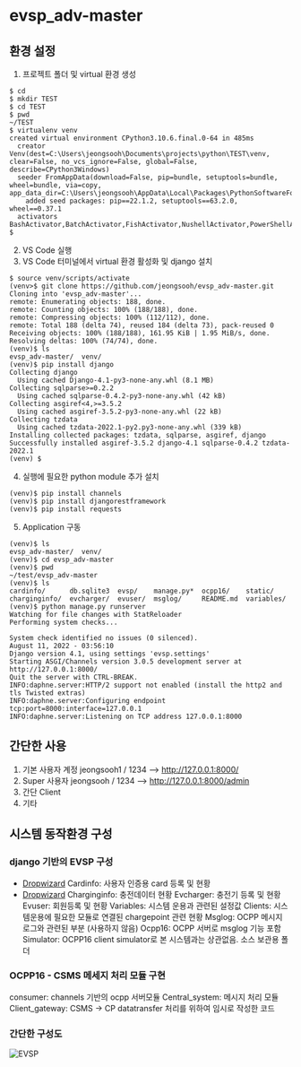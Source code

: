 # evsp_adv-master
## 환경 설정
1. 프로젝트 폴더 및 virtual 환경 생성
```
$ cd
$ mkdir TEST
$ cd TEST
$ pwd
~/TEST
$ virtualenv venv
created virtual environment CPython3.10.6.final.0-64 in 485ms
  creator Venv(dest=C:\Users\jeongsooh\Documents\projects\python\TEST\venv, clear=False, no_vcs_ignore=False, global=False, describe=CPython3Windows)
  seeder FromAppData(download=False, pip=bundle, setuptools=bundle, wheel=bundle, via=copy, app_data_dir=C:\Users\jeongsooh\AppData\Local\Packages\PythonSoftwareFoundation.Python.3.10_qbz5n2kfra8p0\LocalCache\Local\pypa\virtualenv)
    added seed packages: pip==22.1.2, setuptools==63.2.0, wheel==0.37.1
  activators BashActivator,BatchActivator,FishActivator,NushellActivator,PowerShellActivator,PythonActivator
$
```
2. VS Code 실행
3. VS Code 터미널에서 virtual 환경 활성화 및 django 설치
```
$ source venv/scripts/activate
(venv>$ git clone https://github.com/jeongsooh/evsp_adv-master.git
Cloning into 'evsp_adv-master'...
remote: Enumerating objects: 188, done.
remote: Counting objects: 100% (188/188), done.
remote: Compressing objects: 100% (112/112), done.                             
remote: Total 188 (delta 74), reused 184 (delta 73), pack-reused 0
Receiving objects: 100% (188/188), 161.95 KiB | 1.95 MiB/s, done.
Resolving deltas: 100% (74/74), done.
(venv)$ ls
evsp_adv-master/  venv/
(venv)$ pip install django
Collecting django
  Using cached Django-4.1-py3-none-any.whl (8.1 MB)
Collecting sqlparse>=0.2.2
  Using cached sqlparse-0.4.2-py3-none-any.whl (42 kB)
Collecting asgiref<4,>=3.5.2
  Using cached asgiref-3.5.2-py3-none-any.whl (22 kB)
Collecting tzdata
  Using cached tzdata-2022.1-py2.py3-none-any.whl (339 kB)
Installing collected packages: tzdata, sqlparse, asgiref, django
Successfully installed asgiref-3.5.2 django-4.1 sqlparse-0.4.2 tzdata-2022.1
(venv) $
```
4. 실행에 필요한 python module 추가 설치
```
(venv)$ pip install channels
(venv)$ pip install djangorestframework
(venv)$ pip install requests
```
5. Application 구동
```
(venv)$ ls
evsp_adv-master/  venv/
(venv)$ cd evsp_adv-master
(venv)$ pwd
~/test/evsp_adv-master
(venv)$ ls
cardinfo/      db.sqlite3  evsp/    manage.py*  ocpp16/    static/
charginginfo/  evcharger/  evuser/  msglog/     README.md  variables/
(venv)$ python manage.py runserver
Watching for file changes with StatReloader
Performing system checks...

System check identified no issues (0 silenced).
August 11, 2022 - 03:56:10
Django version 4.1, using settings 'evsp.settings'
Starting ASGI/Channels version 3.0.5 development server at http://127.0.0.1:8000/
Quit the server with CTRL-BREAK.
INFO:daphne.server:HTTP/2 support not enabled (install the http2 and tls Twisted extras)
INFO:daphne.server:Configuring endpoint tcp:port=8000:interface=127.0.0.1      
INFO:daphne.server:Listening on TCP address 127.0.0.1:8000

```
## 간단한 사용
1. 기본 사용자 계정 jeongsooh1 / 1234 --> http://127.0.0.1:8000/  
2. Super  사용자 jeongsooh / 1234  --> http://127.0.0.1:8000/admin
3. 간단 Client
4. 기타

## 시스템 동작환경 구성
### django 기반의 EVSP 구성
* [Dropwizard](http://www.dropwizard.io/1.0.2/docs/) Cardinfo: 사용자 인증용 card 등록 및 현황
* [Dropwizard](http://www.dropwizard.io/1.0.2/docs/) Charginginfo: 충전데이터 현황
Evcharger: 충전기 등록 및 현황
Evuser: 회원등록 및 현황
Variables: 시스템 운용과 관련된 설정값
Clients: 시스템운용에 필요한 모듈로 연결된 chargepoint 관련 현황
Msglog: OCPP 메시지 로그와 관련된 부분 (사용하지 않음)
Ocpp16: OCPP 서버로 msglog 기능 포함
Simulator: OCPP16 client simulator로 본 시스템과는 상관없음. 소스 보관용 폴더
### OCPP16 - CSMS 메세지 처리 모듈 구현
consumer: channels 기반의 ocpp 서버모듈
Central_system: 메시지 처리 모듈
Client_gateway: CSMS -> CP datatransfer 처리를 위하여 임시로 작성한 코드
### 간단한 구성도
![EVSP](https://user-images.githubusercontent.com/29830424/185800244-dfbc0d5d-4c72-4cb0-83b4-fe8070197707.JPG)
